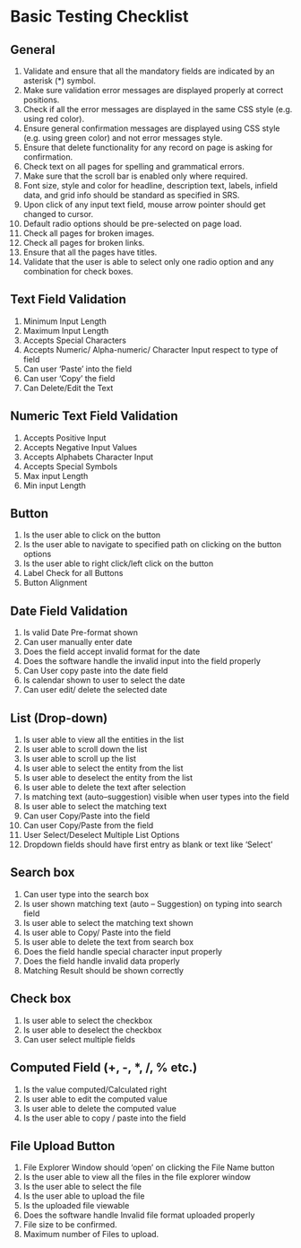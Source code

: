 ﻿# Basic Testing Checklist
## General
1. Validate and ensure that all the mandatory fields are indicated by an asterisk (\*) symbol.
1. Make sure validation error messages are displayed properly at correct positions.
1. Check if all the error messages are displayed in the same CSS style (e.g. using red color).
1. Ensure general confirmation messages are displayed using CSS style (e.g. using green color) and not error messages style.
1. Ensure that delete functionality for any record on page is asking for confirmation.
1. Check text on all pages for spelling and grammatical errors.
1. Make sure that the scroll bar is enabled only where required.
1. Font size, style and color for headline, description text, labels, infield data, and grid info should be standard as specified in SRS.
1. Upon click of any input text field, mouse arrow pointer should get changed to cursor.
1. Default radio options should be pre-selected on page load.
1. Check all pages for broken images.
1. Check all pages for broken links.
1. Ensure that all the pages have titles.
1. Validate that the user is able to select only one radio option and any combination for check boxes.
## Text Field Validation
1. Minimum Input Length
1. Maximum Input Length
1. Accepts Special Characters
1. Accepts Numeric/ Alpha-numeric/ Character Input respect to type of field
1. Can user ‘Paste’ into the field
1. Can user ‘Copy’ the field
1. Can Delete/Edit the Text
## Numeric Text Field Validation
1. Accepts Positive Input
1. Accepts Negative Input Values
1. Accepts Alphabets Character Input
1. Accepts Special Symbols
1. Max input Length
1. Min input Length
## Button
1. Is the user able to click on the button
1. Is the user able to navigate to specified path on clicking on the button options
1. Is the user able to right click/left click on the button 
1. Label Check for all Buttons
1. Button Alignment
## Date Field Validation
1. Is valid Date Pre-format shown
1. Can user manually enter date 
1. Does the field accept invalid format for the date
1. Does the software handle the invalid input into the field properly
1. Can User copy paste into the date field
1. Is calendar shown to user to select the date 
1. Can user edit/ delete the selected date
## List (Drop-down)
1. Is user able to view all the entities in the list
1. Is user able to scroll down the list
1. Is user able to scroll up the list 
1. Is user able to select the entity from the list
1. Is user able to deselect the entity from the list 
1. Is user able to delete the text after selection
1. Is matching text (auto–suggestion) visible when user types into the field 
1. Is user able to select the matching text
1. Can user Copy/Paste into the field
1. Can user Copy/Paste from the field
1. User Select/Deselect Multiple List Options
1. Dropdown fields should have first entry as blank or text like ‘Select’
## Search box
1. Can user type into the search box
1. Is user shown matching text (auto – Suggestion) on typing into search field
1. Is user able to select the matching text shown
1. Is user able to Copy/ Paste into the field
1. Is user able to delete the text from search box
1. Does the field handle special character input properly
1. Does the field handle invalid data properly
1. Matching Result should be shown correctly
## Check box
1. Is user able to select the checkbox
1. Is user able to deselect the checkbox
1. Can user select multiple fields
## Computed Field (+, -, \*, /, % etc.)
1. Is the value computed/Calculated right
1. Is user able to edit the computed value
1. Is user able to delete the computed value 
1. Is the user able to copy / paste into the field
## File Upload Button
1. File Explorer Window should ‘open’ on clicking the File Name button
1. Is the user able to view all the files in the file explorer window
1. Is the user able to select the file 
1. Is the user able to upload the file 
1. Is the uploaded file viewable 
1. Does the software handle Invalid file format uploaded properly
1. File size to be confirmed.
1. Maximum number of Files to upload.
